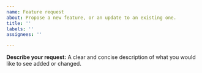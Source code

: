 ```yaml
---
name: Feature request
about: Propose a new feature, or an update to an existing one.
title: ''
labels: ''
assignees: ''

---
```


**Describe your request:**
A clear and concise description of what you would like to see added or changed.
